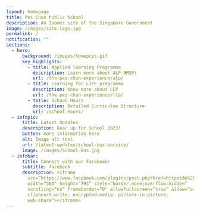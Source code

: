 ```yaml
---
layout: homepage
title: Pei Chun Public School
description: An Isomer site of the Singapore Government
image: /images/site-logo.jpg
permalink: /
notification: ""
sections:
  - hero:
      background: /images/homepcps.gif
      key_highlights:
        - title: Applied learning Programme
          description: Learn more about ALP-BMSP!
          url: /the-pei-chun-experience/alp/
        - title: Learning for LIFE programme
          description: Know more about LLP
          url: /the-pei-chun-experience/llp/
        - title: School Hours
          description: Detailed Curriculum Structure
          url: /school-hours/
  - infopic:
      title: Latest Updates
      description: Gear up for School 2023!
      button: more information here
      alt: Image alt text
      url: /latest-updates/school-bus-service/
      image: /images/School-Bus.jpg
  - infobar:
      title: Connect with our Facebook!
      subtitle: facebook
      description: <iframe
        src=“https://www.facebook.com/plugins/post.php?href=https%3A%2F%2Fwww.facebook.com%2FPeiChunPublicSchool%2Fposts%2Fpfbid02VxArGy2siNi8YXFmzf42oE39PUwDqR7bANrnYCDG338NpngqoXBokPhpcGGUAPMkl&show_text=true&width=500”
        width=“500" height=“793” style=“border:none;overflow:hidden”
        scrolling=“no” frameborder=“0" allowfullscreen=“true” allow=“autoplay;
        clipboard-write; encrypted-media; picture-in-picture;
        web-share”></iframe>
---
```


